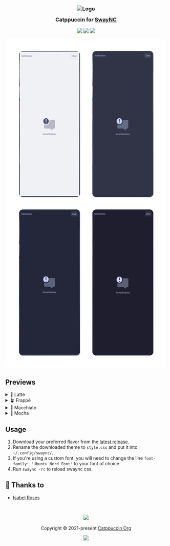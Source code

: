 <h3 align="center">
	<img src="https://raw.githubusercontent.com/catppuccin/catppuccin/main/assets/logos/exports/1544x1544_circle.png" width="100" alt="Logo"/><br/>
	<img src="https://raw.githubusercontent.com/catppuccin/catppuccin/main/assets/misc/transparent.png" height="30" width="0px"/>
	Catppuccin for <a href="https://github.com/ErikReider/SwayNotificationCenter">SwayNC</a>
	<img src="https://raw.githubusercontent.com/catppuccin/catppuccin/main/assets/misc/transparent.png" height="30" width="0px"/>
</h3>

<p align="center">
	<a href="https://github.com/catppuccin/swaync/stargazers"><img src="https://img.shields.io/github/stars/catppuccin/swaync?colorA=363a4f&colorB=b7bdf8&style=for-the-badge"></a>
	<a href="https://github.com/catppuccin/swaync/issues"><img src="https://img.shields.io/github/issues/catppuccin/swaync?colorA=363a4f&colorB=f5a97f&style=for-the-badge"></a>
	<a href="https://github.com/catppuccin/swaync/contributors"><img src="https://img.shields.io/github/contributors/catppuccin/swaync?colorA=363a4f&colorB=a6da95&style=for-the-badge"></a>
</p>

<p align="center">
	<img src="assets/preview.webp"/>
</p>

## Previews

<details>
<summary>🌻 Latte</summary>
<img src="assets/latte.webp"/>
</details>
<details>
<summary>🪴 Frappé</summary>
<img src="assets/frappe.webp"/>
</details>
<details>
<summary>🌺 Macchiato</summary>
<img src="assets/macchiato.webp"/>
</details>
<details>
<summary>🌿 Mocha</summary>
<img src="assets/mocha.webp"/>
</details>

## Usage

1. Download your preferred flavor from the [latest release](https://github.com/catppuccin/swaync/releases/latest).
2. Rename the downloaded theme to `style.css` and put it into `~/.config/swaync/`.
3. If you're using a custom font, you will need to change the line `font-family: 'Ubuntu Nerd Font'` to your font of choice.
4. Run `swaync -rc` to reload swaync css.

## 💝 Thanks to

- [Isabel Roses](https://github.com/isabelroses)

&nbsp;

<p align="center">
	<img src="https://raw.githubusercontent.com/catppuccin/catppuccin/main/assets/footers/gray0_ctp_on_line.svg?sanitize=true" />
</p>

<p align="center">
	Copyright &copy; 2021-present <a href="https://github.com/catppuccin" target="_blank">Catppuccin Org</a>
</p>

<p align="center">
	<a href="https://github.com/catppuccin/catppuccin/blob/main/LICENSE"><img src="https://img.shields.io/static/v1.svg?style=for-the-badge&label=License&message=MIT&logoColor=d9e0ee&colorA=363a4f&colorB=b7bdf8"/></a>
</p>
